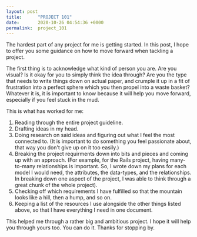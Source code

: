 ```yaml
---
layout: post
title:      "PROJECT 101"
date:       2020-10-26 04:54:36 +0000
permalink:  project_101
---
```


The hardest part of any project for me is getting started. In this post, I hope to offer you some guidance on how to move forward when tackling a project. 

The first thing is to acknowledge what kind of person you are. Are you visual? Is it okay for you to simply think the idea through? Are you the type that needs to write things down on actual paper, and crumple it up in a fit of frustration into a perfect sphere which you then propel into a waste basket? Whatever it is, it is important to know because it will help you move forward, especially if you feel stuck in the mud. 

This is what has worked for me:

1. Reading through the entire project guideline.
2. Drafting ideas in my head.
3. Doing research on said ideas and figuring out what I feel the most connected to. (It is important to do something you feel passionate about, that way you don't give up on it too easily.)
4. Breaking the project requirments down into bits and pieces and coming up with an approach. (For example, for the Rails project, having many-to-many relationships is important. So, I wrote down my plans for each model I would need, the attributes, the data-types, and the relationships. In breaking down one aspect of the project, I was able to think through a great chunk of the whole project).
5. Checking off which requirements I have fulfilled so that the mountain looks like a hill, then a hump, and so on.
6. Keeping a list of the resources I use alongside the other things listed above, so that I have everything I need in one document.

This helped me through a rather big and ambitious project. I hope it will help you through yours too. You can do it. Thanks for stopping by.
